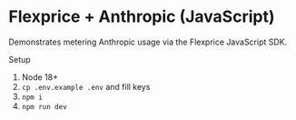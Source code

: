 # Flexprice + Anthropic (JavaScript)

Demonstrates metering Anthropic usage via the Flexprice JavaScript SDK.

Setup
1. Node 18+
2. `cp .env.example .env` and fill keys
3. `npm i`
4. `npm run dev`
